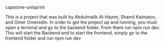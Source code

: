  capstone-unisprint

 This is a project that was built by Abdulmalik Al-Hazmi, Shamil Kalmatov, and Omer Omeredin. 
 In order to get the project up and running, you must open a terminal and go to the backend folder. From there 
 run npm run dev.
 This will start the Backend and to start the frontend, simply go to the frontend folder and 
 run npm run dev
 
